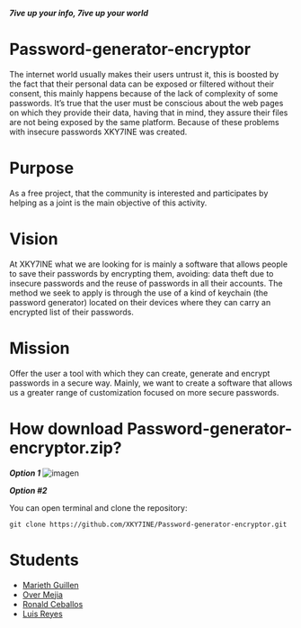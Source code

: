***7ive up your info, 7ive up your world***

# Password-generator-encryptor
The internet world usually makes their users untrust it, this is boosted by the fact that their personal data can be exposed or filtered without their consent,
this mainly happens because of the lack of complexity of some passwords. It’s true that the user must be conscious about the web pages on which they provide 
their data, having that in mind, they assure their files are not being exposed by the same platform.
Because of these problems with insecure passwords XKY7INE was created.

# Purpose
As a free project, that the community is interested and participates by helping as a joint is the main objective of this activity.

# Vision
At XKY7INE what we are looking for is mainly a software that allows people to save their passwords by encrypting them, avoiding: data theft due to insecure passwords and the reuse of passwords in all their accounts. The method we seek to apply is through the use of a kind of keychain (the password generator) located on their devices where they can carry an encrypted list of their passwords.

# Mission
Offer the user a tool with which they can create, generate and encrypt passwords in a secure way. Mainly, we want to create a software that allows us a greater
range of customization focused on more secure passwords.

# How download Password-generator-encryptor.zip?

***Option 1***
![imagen](https://user-images.githubusercontent.com/114893109/193656710-7881de3d-acb1-4c3c-b2fe-e6d48bc41e46.png)

***Option #2***

You can open terminal and clone the repository:
```
git clone https://github.com/XKY7INE/Password-generator-encryptor.git
```
# Students
- [Marieth Guillen](https://mail.google.com/mail/u/0/?fs=1&to=mguillen@unal.edu.co&tf=cm)
- [Over Mejia](https://mail.google.com/mail/u/0/?fs=1&to=omejiar@unal.edu.co&tf=cm)
- [Ronald Ceballos](https://mail.google.com/mail/u/0/?fs=1&to=rceballosl@unal.edu.co&tf=cm)
- [Luis Reyes](https://mail.google.com/mail/u/0/?fs=1&to=lureyesr@unal.edu.co&tf=cm)
